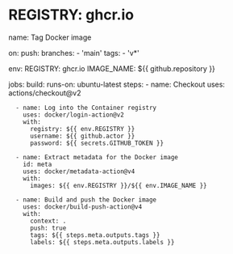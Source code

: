 # REGISTRY: ghcr.io
name: Tag Docker image

on:
  push:
    branches:
      - 'main'
    tags:
      - 'v*'

env:
  REGISTRY: ghcr.io
  IMAGE_NAME: ${{ github.repository }}

jobs:
  build:
    runs-on: ubuntu-latest
    steps:
      - name: Checkout
        uses: actions/checkout@v2

      - name: Log into the Container registry
        uses: docker/login-action@v2
        with:
          registry: ${{ env.REGISTRY }}
          username: ${{ github.actor }}
          password: ${{ secrets.GITHUB_TOKEN }}

      - name: Extract metadata for the Docker image
        id: meta
        uses: docker/metadata-action@v4
        with:
          images: ${{ env.REGISTRY }}/${{ env.IMAGE_NAME }}

      - name: Build and push the Docker image
        uses: docker/build-push-action@v4
        with:
          context: .
          push: true
          tags: ${{ steps.meta.outputs.tags }}
          labels: ${{ steps.meta.outputs.labels }}
